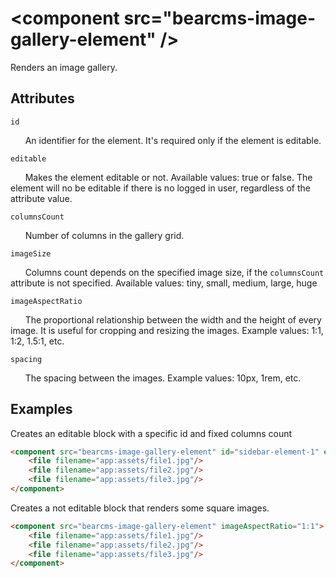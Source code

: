 # &lt;component src="bearcms-image-gallery-element" /&gt;

Renders an image gallery.

## Attributes

`id`

&nbsp;&nbsp;&nbsp;&nbsp;&nbsp;&nbsp;An identifier for the element. It's required only if the element is editable.

`editable`

&nbsp;&nbsp;&nbsp;&nbsp;&nbsp;&nbsp;Makes the element editable or not. Available values: true or false. The element will no be editable if there is no logged in user, regardless of the attribute value.

`columnsCount`

&nbsp;&nbsp;&nbsp;&nbsp;&nbsp;&nbsp;Number of columns in the gallery grid.

`imageSize`

&nbsp;&nbsp;&nbsp;&nbsp;&nbsp;&nbsp;Columns count depends on the specified image size, if the `columnsCount` attribute is not specified. Available values: tiny, small, medium, large, huge

`imageAspectRatio`

&nbsp;&nbsp;&nbsp;&nbsp;&nbsp;&nbsp;The proportional relationship between the width and the height of every image. It is useful for cropping and resizing the images. Example values: 1:1, 1:2, 1.5:1, etc.

`spacing`

&nbsp;&nbsp;&nbsp;&nbsp;&nbsp;&nbsp;The spacing between the images. Example values: 10px, 1rem, etc.

## Examples

Creates an editable block with a specific id and fixed columns count

```html
<component src="bearcms-image-gallery-element" id="sidebar-element-1" editable="true" columnsCount="3">
    <file filename="app:assets/file1.jpg"/>
    <file filename="app:assets/file2.jpg"/>
    <file filename="app:assets/file3.jpg"/>
</component>
```

Creates a not editable block that renders some square images.

```html
<component src="bearcms-image-gallery-element" imageAspectRatio="1:1">
    <file filename="app:assets/file1.jpg"/>
    <file filename="app:assets/file2.jpg"/>
    <file filename="app:assets/file3.jpg"/>
</component>
```